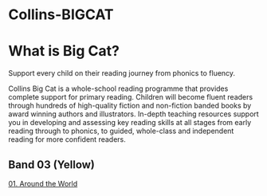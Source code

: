 # Collins-BIGCAT

# What is Big Cat?

Support every child on their reading journey from phonics to fluency.

Collins Big Cat is a whole-school reading programme that provides complete support for primary reading. Children will become fluent readers through hundreds of high-quality fiction and non-fiction banded books by award winning authors and illustrators. In-depth teaching resources support you in developing and assessing key reading skills at all stages from early reading through to phonics, to guided, whole-class and independent reading for more confident readers.

## Band 03 (Yellow)

[01. Around the World](./Read_to_Succeed_Band_03\(Yellow\)/01.Around-the-World.md)
